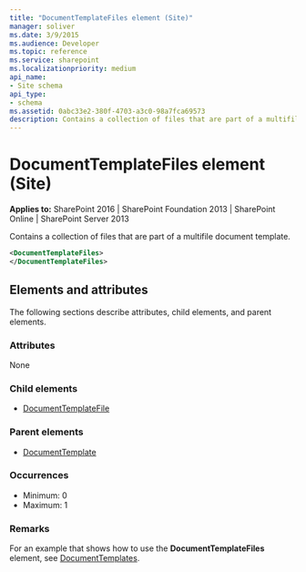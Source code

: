 ```yaml
---
title: "DocumentTemplateFiles element (Site)"
manager: soliver
ms.date: 3/9/2015
ms.audience: Developer
ms.topic: reference
ms.service: sharepoint
ms.localizationpriority: medium
api_name:
- Site schema
api_type:
- schema
ms.assetid: 0abc33e2-380f-4703-a3c0-98a7fca69573
description: Contains a collection of files that are part of a multifile document template.
---
```


# DocumentTemplateFiles element (Site)

**Applies to:** SharePoint 2016 | SharePoint Foundation 2013 | SharePoint Online | SharePoint Server 2013
  
Contains a collection of files that are part of a multifile document template.
  
```XML
<DocumentTemplateFiles>
</DocumentTemplateFiles>
```

## Elements and attributes

The following sections describe attributes, child elements, and parent elements.

### Attributes

None
   
### Child elements

- [DocumentTemplateFile](documenttemplatefile-element-site.md)
   
### Parent elements

- [DocumentTemplate](documenttemplate-element-site.md)
   
### Occurrences

- Minimum: 0
- Maximum: 1  
   
### Remarks

For an example that shows how to use the **DocumentTemplateFiles** element, see [DocumentTemplates](documenttemplates-element-site.md). 
  

